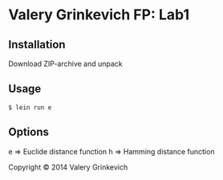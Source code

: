# Valery Grinkevich FP: Lab1

## Installation

Download ZIP-archive and unpack

## Usage

    $ lein run e

## Options

e => Euclide distance function 
h => Hamming distance function

Copyright © 2014 Valery Grinkevich